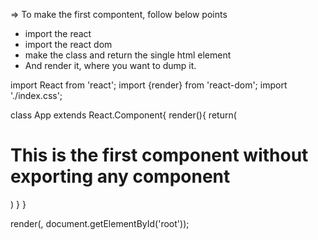 => To make the first compontent, follow below points

- import the react
- import the react dom
- make the class and return the single html element
- And render it, where you want to dump it.

import React from 'react';
import {render} from 'react-dom';
import './index.css';

class App extends React.Component{
  render(){
    return(
      <div className="container">
       <div className="row">
         <h1>This is the first component without exporting any component</h1>
         </div>
      </div>
    )
  }
}

render(<App />, document.getElementById('root'));

